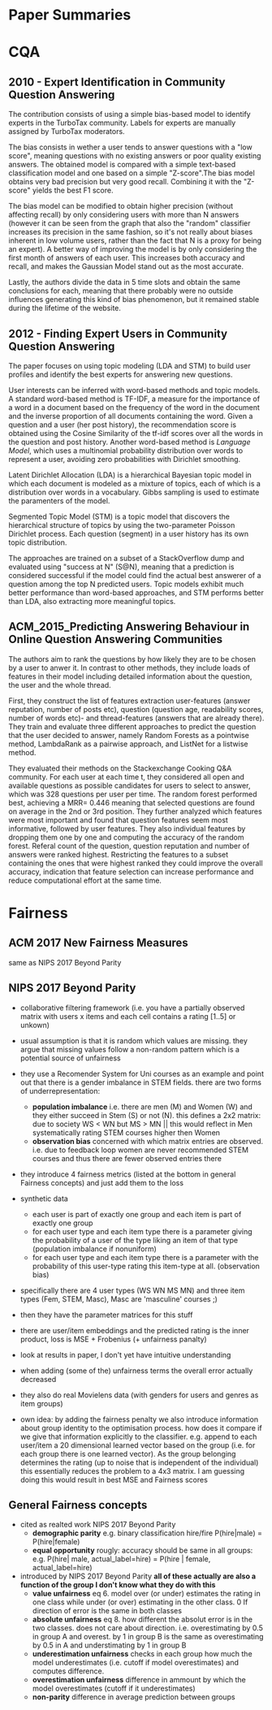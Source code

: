 # Paper Summaries

# CQA

## 2010 - Expert Identification in Community Question Answering
The contribution consists of using a simple bias-based model to identify experts in the TurboTax community. Labels for experts are manually assigned by TurboTax moderators.

The bias consists in wether a user tends to answer questions with a "low score", meaning questions with no existing answers or poor quality existing answers. The obtained model is compared with a simple text-based classification model and one based on a simple "Z-score".The bias model obtains very bad precision but very good recall. Combining it with the "Z-score" yields the best F1 score.

The bias model can be modified to obtain higher precision (without affecting recall) by only considering users with more than N answers (however it can be seen from the graph that also the "random" classifier increases its precision in the same fashion, so it's not really about biases inherent in low volume users, rather than the fact that N is a proxy for being an expert). A better way of improving the model is by only considering the first month of answers of each user. This increases both accuracy and recall, and makes the Gaussian Model stand out as the most accurate.

Lastly, the authors divide the data in 5 time slots and obtain the same conclusions for each, meaning that there probably were no outside influences generating this kind of bias phenomenon, but it remained stable during the lifetime of the website.

## 2012 - Finding Expert Users in Community Question Answering
The paper focuses on using topic modeling (LDA and STM) to build user profiles and identify the best experts for answering new questions.

User interests can be inferred with word-based methods and topic models. A standard word-based method is TF-IDF, a measure for the importance of a word in a document based on the frequency of the word in the document and the inverse proportion of all documents containing the word. Given a question and a user (her post history), the recommendation score is obtained using the Cosine Similarity of the tf-idf scores over all the words in the question and post history. Another word-based method is *Language Model*, which uses a multinomial probability distribution over words to represent a user, avoiding zero probabilities with Dirichlet smoothing.

Latent Dirichlet Allocation (LDA) is a hierarchical Bayesian topic model in which each document is modeled as a mixture of topics, each of which is a distribution over words in a vocabulary. Gibbs sampling is used to estimate the paramenters of the model.

Segmented Topic Model (STM) is a topic model that discovers the hierarchical structure of topics by using the two-parameter Poisson Dirichlet process. Each question (segment) in a user history has its own topic distribution.

The approaches are trained on a subset of a StackOverflow dump and evaluated using "success at N" (S@N), meaning that a prediction is considered successful if the model could find the actual best answerer of a question among the top N predicted users. Topic models exhibit much better performance than word-based approaches, and STM performs better than LDA, also extracting more meaningful topics.

## ACM_2015_Predicting Answering Behaviour in Online Question Answering Communities

The authors aim to rank the questions by how likely they are to be chosen by a user to anwer it. In contrast to other methods, they include loads of features in their model including detailed information about the question, the user and the whole thread.

First, they construct the list of features extraction user-features (answer reputation, number of posts etc), question (question age, readability scores, number of words etc)- and thread-features (answers that are already there). They train and evaluate three different approaches to predict the question that the user decided to answer, namely Random Forests as a pointwise method, LambdaRank as a pairwise approach, and ListNet for a listwise method.

They evaluated their methods on the Stackexchange Cooking Q&A community. For each user at each time t, they considered all open and available questions as possible candidates for users to select to answer, which was 328 questions per user per time. The random forest performed best, achieving a MRR= 0.446 meaning that selected questions are found on average in the 2nd or 3rd position. They further analyzed which features were most important and found that question features seem most informative, followed by user features. They also individual features by dropping them one by one and computing the accuracy of the random forest. Referal count of the question, question reputation and number of answers were ranked highest. Restricting the features to a subset containing the ones that were highest ranked they could improve the overall accuracy, indication that feature selection can increase performance and reduce computational effort at the same time. 

# Fairness
## ACM 2017 New Fairness Measures
same as NIPS 2017 Beyond Parity

## NIPS 2017 Beyond Parity
* collaborative filtering framework (i.e. you have a partially observed matrix with users x items and each cell contains a rating [1..5] or unkown)
* usual assumption is that it is random which values are missing. they argue that missing values follow a non-random pattern which is a potential source of unfairness 
* they use a Recomender System for Uni courses as an example and point out that there is a gender imbalance in STEM fields. there are two forms of underrepresentation:
    * **population imbalance** i.e. there are men (M) and Women (W) and they either succeed in Stem (S) or not (N). this defines a 2x2 matrix: due to society WS < WN but MS > MN || this would reflect in Men systematically rating STEM courses higher then Women
    * **observation bias** concerned with which matrix entries are observed. i.e. due to feedback loop women are never recommended STEM courses and thus there are fewer observed entries there
* they introduce 4 fairness metrics (listed at the bottom in general Fairness concepts) and just add them to the loss
* synthetic data
    * each user is part of exactly one group and each item is part of exactly one group
    * for each user type and each item type there is a parameter giving the probability of a user of the type liking an item of that type (population imbalance if nonuniform)
    * for each user type and each item type there is a parameter with the probability of this user-type rating this item-type at all. (observation bias)
* specifically there are 4 user types (WS WN MS MN) and three item types (Fem, STEM, Masc), Masc are 'masculine' courses ;)
* then they have the parameter matrices for this stuff

* there are user/item embeddings and the predicted rating is the inner product, loss is MSE + Frobenius (+ unfairness panalty)
* look at results in paper, I don't yet have intuitive understanding
* when adding (some of the) unfairness terms the overall error actually decreased

* they also do real Movielens data (with genders for users and genres as item groups)

* own idea: by adding the fairness penalty we also introduce information about group identity to the optimisation process. how does it compare if we give that information explicitly to the classifier. e.g. append to each user/item a 20 dimensional learned vector based on the group (i.e. for each group there is one learned vector). As the group belonging determines the rating (up to noise that is independent of the individual) this essentially reduces the problem to a 4x3 matrix. I am guessing doing this would result in best MSE and Fairness scores






## General Fairness concepts
*  cited as realted work NIPS 2017 Beyond Parity
    * **demographic parity** e.g. binary classification hire/fire P(hire|male) = P(hire|female)
    * **equal opportunity** rougly: accuracy should be same in all groups: e.g. P(hire| male, actual_label=hire) = P(hire | female, actual_label=hire)
* introduced by NIPS 2017 Beyond Parity **all of these actually are also a function of the group I don't know what they do with this** 
    * **value unfairness** eq 6. model over (or under) estimates the rating in one class while under (or over) estimating in the other class. 0 If direction of error is the same in both classes 
    * **absolute unfairness** eq 8. how different the absolut error is in the two classes. does not care about direction. i.e. overestimating by 0.5 in group A and overest. by 1 in group B is the same as overestimating by 0.5 in A and understimating by 1 in group B
    * **underestimation unfairness** checks in each group how much the model underestimates (i.e. cutoff if model overestimates) and computes difference. 
    * **overestimation unfairness** difference in ammount by which the model overestimates (cutoff if it underestimates)
    * **non-parity** difference in average prediction between groups
